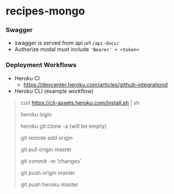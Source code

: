 # recipes-mongo

### Swagger
- swagger is served from api url ```/api-docs/```
- Authorize modal must include ```'Bearer' + <token>```

### Deployment Workflows
- Heroku CI
  - https://devcenter.heroku.com/articles/github-integrationd
- Heroku CLI (example workflow)

>
> curl https://cli-assets.heroku.com/install.sh | sh
>
> heroku login
>
> heroku git:clone -a <YOUR-APP-NAME>
> (will be empty)
>
> git remote add origin <YOUR-REPO-URL>
>
> git pull origin master
>
> git commit -m 'changes'
>
> git push origin master
>
> git push heroku master
>